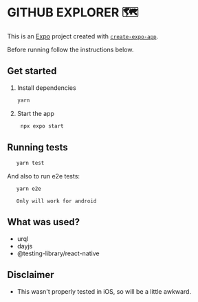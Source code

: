 # GITHUB EXPLORER 🗺️

This is an [Expo](https://expo.dev) project created with [`create-expo-app`](https://www.npmjs.com/package/create-expo-app).

Before running follow the instructions below.

## Get started

1. Install dependencies

   ```bash
   yarn
   ```

2. Start the app

   ```bash
    npx expo start
   ```

## Running tests

```bash
   yarn test
```

And also to run e2e tests:

```bash
   yarn e2e
```

`   Only will work for android`

## What was used?

- urql
- dayjs
- @testing-library/react-native

## Disclaimer

- This wasn't properly tested in iOS, so will be a little awkward.
